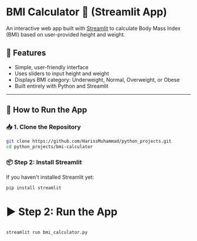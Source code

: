 # BMI Calculator 🧮 (Streamlit App)

An interactive web app built with [Streamlit](https://streamlit.io) to calculate Body Mass Index (BMI) based on user-provided height and weight.

## 📌 Features

- Simple, user-friendly interface
- Uses sliders to input height and weight
- Displays BMI category: Underweight, Normal, Overweight, or Obese
- Built entirely with Python and Streamlit

---

## 🚀 How to Run the App
### 📥 1. Clone the Repository

```bash
git clone https://github.com/HarissMuhammad/python_projects.git
cd python_projects/bmi-calculator
```
### 📦 Step 2: Install Streamlit

If you haven't installed Streamlit yet:

```bash
pip install streamlit
```

# ▶️ Step 2: Run the App
```bash

streamlit run bmi_calculator.py
```
